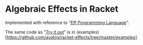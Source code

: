# Algebraic Effects in Racket

Implemented with reference to "[Eff Programming Language](https://www.eff-lang.org/)".

The same code as "[Try it out](https://www.eff-lang.org/try/)" is in (examples)[https://github.com/ayatoy/racket-effects/tree/master/examples].
